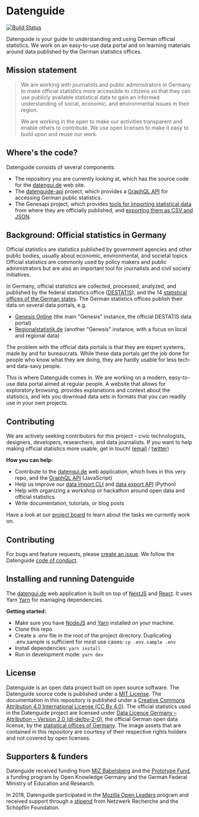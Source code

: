 # Datenguide

[![Build Status](https://travis-ci.com/datenguide/datenguide.svg?branch=main)](https://travis-ci.com/datenguide/datenguide)

Datenguide is your guide to understanding and using German official statistics. We work on an easy-to-use data portal and on learning materials around data published by the German statistics offices.

## Mission statement

> We are working with journalists and public administrators in Germany to make official statistics more accessible to citizens so that they can use publicly available statistical data to gain an informed understanding of social, economic, and environmental issues in their region.
>
> We are working in the open to make our activities transparent and enable others to contribute. We use open licenses to make it easy to build upon and reuse our work.

## Where's the code?

Datenguide consists of several components:

- The repository you are currently looking at, which has the source code for the [datengui.de](https://datengui.de) web site.
- The [datenguide-api](https://github.com/datenguide/datenguide-api) project, which provides a [GraphQL API](https://graphql.org/) for accessing German public statistics.
- The Genesapi project, which provides [tools for importing statistical data](https://github.com/datenguide/genesapi-cli) from where they are officially published, and [exporting them as CSV and JSON](https://github.com/datenguide/genesapi-tabular).

## Background: Official statistics in Germany

Official statistics are statistics published by government agencies and other public bodies, usually about economic, environmental, and societal topics. Official statistics are commonly used by policy makers and public administrators but are also an important tool for journalists and civil society initiatives.

In Germany, official statistics are collected, processed, analyzed, and published by the federal statistics office ([DESTATIS](https://en.wikipedia.org/wiki/Federal_Statistical_Office_of_Germany)), and the 14 [statistical offices of the German states](https://en.wikipedia.org/wiki/List_of_statistical_offices_in_Germany). The German statistics offices publish their data on several data portals, e.g.

- [Genesis Online](https://www-genesis.destatis.de/genesis/online/) (the main "Genesis" instance, the official DESTATIS data portal)
- [Regionalstatistik.de](https://www.regionalstatistik.de/genesis/online/) (another "Genesis" instance, with a focus on local and regional data)

The problem with the official data portals is that they are expert systems, made by and for bureaucrats. While these data portals get the job done for people who know what they are doing, they are hardly usable for less tech- and data-savy people.

This is where Datenguide comes in. We are working on a modern, easy-to-use data portal aimed at regular people. A website that allows for exploratory browsing, provides explanations and context about the statistics, and lets you download data sets in formats that you can readily use in your own projects.

## Contributing

We are actively seeking contributors for this project – civic technologists, designers, developers, researchers, and data journalists. If you want to help making official statistics more usable, get in touch! ([email](mailto:community@datengui.de) / [twitter](https://twitter.de/datenguide))

**How you can help:**

- Contribute to the [datengui.de](https://datengui.de) web application, which lives in this very repo, and the [GraphQL API](https://github.com/datenguide/datenguide-api) (JavaScript)
- Help us improve our [data import CLI](https://github.com/datenguide/genesapi-cli) and [data export API](https://github.com/datenguide/genesapi-tabular) (Python)
- Help with organizing a workshop or hackathon around open data and official statistics
- Write documentation, tutorials, or blog posts

Have a look at our [project board](https://github.com/orgs/datenguide/projects/1) to learn about the tasks we currently work on.

## Contributing

For bugs and feature requests, please [create an issue](https://github.com/datenguide/datenguide/issues/new). We follow the Datenguide [code of conduct](https://github.com/datenguide/datenguide/blob/main/CODE_OF_CONDUCT).

## Installing and running Datenguide

The [datengui.de](https://datengui.de) web application is built on top of [NextJS](https://nextjs.org/docs) and [React](https://reactjs.org/). It uses Yarn [Yarn](https://yarnpkg.com/) for mamaging dependencies.

**Getting started:**

- Make sure you have [NodeJS](https://nodejs.org/) and [Yarn](https://yarnpkg.com/getting-started) installed on your machine.
- Clone this repo
- Create a .env file in the root of the project directory. Duplicating .env.sample is sufficient for most use cases: `cp .env.sample .env`
- Install dependencies: `yarn install`
- Run in development mode: `yarn dev`

## License

Datenguide is an open data project built on open source software. The Datenguide source code is published under a [MIT License](https://github.com/datenguide/datenguide/blob/main/LICENSE). The documentation in this repository is published under a [Creative Commons Attribution 4.0 International License (CC By 4.0)](https://creativecommons.org/licenses/by/4.0/). The official statistics used in the Datenguide project are licensed under [Data Licence Germany – Attribution – Version 2.0 (dl-de/by-2-0)](https://www.govdata.de/en/dl-de/by-2-0), the official German open data license, by the [statistical offices of Germany](https://www.regionalstatistik.de/). The image assets that are contained in this repository are courtesy of their respective rights holders and not covered by open licenses.

## Supporters & funders

Datenguide received funding from [MIZ Babelsberg](https://miz-babelsberg.de) and the [Prototype Fund](https://prototypefund.de), a funding program by Open Knowledge Germany and the German Federal Ministry of Education and Research.

In 2018, Datenguide participated in the [Mozilla Open Leaders](https://foundation.mozilla.org/en/opportunity/mozilla-open-leaders/) program and received support through a [stipend](https://netzwerkrecherche.org/ziele/gemeinnuetziger-journalismus/grow-stipendien/) from Netzwerk Recherche and the Schöpflin Foundation.
